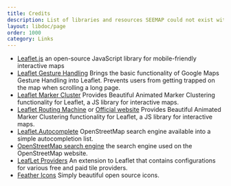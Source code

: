 ```yaml
---
title: Credits
description: List of libraries and resources SEEMAP could not exist without!
layout: libdoc/page
order: 1000
category: Links
---
```


* [Leaflet.js](https://leafletjs.com/) an open-source JavaScript library
for mobile-friendly interactive maps
* [Leaflet Gesture Handling](https://github.com/elmarquis/Leaflet.GestureHandling) Brings the basic functionality of Google Maps Gesture Handling into Leaflet. Prevents users from getting trapped on the map when scrolling a long page. 
* [Leaflet Marker Cluster](https://github.com/Leaflet/Leaflet.markercluster) Provides Beautiful Animated Marker Clustering functionality for Leaflet, a JS library for interactive maps.
* [Leaflet Routing Machine](https://github.com/perliedman/leaflet-routing-machine) or [Official website](https://www.liedman.net/leaflet-routing-machine/) Provides Beautiful Animated Marker Clustering functionality for Leaflet, a JS library for interactive maps.
* [Leaflet.Autocomplete](https://github.com/tomik23/Leaflet.Autocomplete) OpenStreetMap search engine available into a simple autocompletion list.
* [OpenStreetMap search engine](https://nominatim.openstreetmap.org/ui/search.html) the search engine used on the OpenStreetMap website.
* [LeafLet Providers](https://github.com/leaflet-extras/leaflet-providers) An extension to Leaflet that contains configurations for various free and paid tile providers.
* [Feather Icons](https://feathericons.com/) Simply beautiful open source icons.

